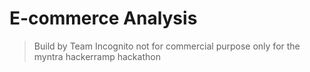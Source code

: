 # E-commerce Analysis 

>Build by Team Incognito not for commercial purpose only for the myntra hackerramp hackathon
